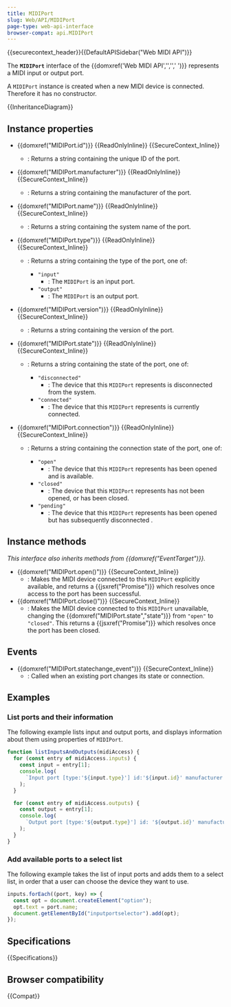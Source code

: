 ```yaml
---
title: MIDIPort
slug: Web/API/MIDIPort
page-type: web-api-interface
browser-compat: api.MIDIPort
---
```


{{securecontext_header}}{{DefaultAPISidebar("Web MIDI API")}}

The **`MIDIPort`** interface of the {{domxref('Web MIDI API','','',' ')}} represents a MIDI input or output port.

A `MIDIPort` instance is created when a new MIDI device is connected. Therefore it has no constructor.

{{InheritanceDiagram}}

## Instance properties

- {{domxref("MIDIPort.id")}} {{ReadOnlyInline}} {{SecureContext_Inline}}
  - : Returns a string containing the unique ID of the port.
- {{domxref("MIDIPort.manufacturer")}} {{ReadOnlyInline}} {{SecureContext_Inline}}
  - : Returns a string containing the manufacturer of the port.
- {{domxref("MIDIPort.name")}} {{ReadOnlyInline}} {{SecureContext_Inline}}
  - : Returns a string containing the system name of the port.
- {{domxref("MIDIPort.type")}} {{ReadOnlyInline}} {{SecureContext_Inline}}

  - : Returns a string containing the type of the port, one of:

    - `"input"`
      - : The `MIDIPort` is an input port.
    - `"output"`
      - : The `MIDIPort` is an output port.

- {{domxref("MIDIPort.version")}} {{ReadOnlyInline}} {{SecureContext_Inline}}
  - : Returns a string containing the version of the port.
- {{domxref("MIDIPort.state")}} {{ReadOnlyInline}} {{SecureContext_Inline}}

  - : Returns a string containing the state of the port, one of:

    - `"disconnected"`
      - : The device that this `MIDIPort` represents is disconnected from the system.
    - `"connected"`
      - : The device that this `MIDIPort` represents is currently connected.

- {{domxref("MIDIPort.connection")}} {{ReadOnlyInline}} {{SecureContext_Inline}}

  - : Returns a string containing the connection state of the port, one of:

    - `"open"`
      - : The device that this `MIDIPort` represents has been opened and is available.
    - `"closed"`
      - : The device that this `MIDIPort` represents has not been opened, or has been closed.
    - `"pending"`
      - : The device that this `MIDIPort` represents has been opened but has subsequently disconnected .

## Instance methods

_This interface also inherits methods from {{domxref("EventTarget")}}._

- {{domxref("MIDIPort.open()")}} {{SecureContext_Inline}}
  - : Makes the MIDI device connected to this `MIDIPort` explicitly available, and returns a {{jsxref("Promise")}} which resolves once access to the port has been successful.
- {{domxref("MIDIPort.close()")}} {{SecureContext_Inline}}
  - : Makes the MIDI device connected to this `MIDIPort` unavailable, changing the {{domxref("MIDIPort.state","state")}} from `"open"` to `"closed"`. This returns a {{jsxref("Promise")}} which resolves once the port has been closed.

## Events

- {{domxref("MIDIPort.statechange_event")}} {{SecureContext_Inline}}
  - : Called when an existing port changes its state or connection.

## Examples

### List ports and their information

The following example lists input and output ports, and displays information about them using properties of `MIDIPort`.

```js
function listInputsAndOutputs(midiAccess) {
  for (const entry of midiAccess.inputs) {
    const input = entry[1];
    console.log(
      `Input port [type:'${input.type}'] id:'${input.id}' manufacturer: '${input.manufacturer}' name: '${input.name}' version: '${input.version}'`,
    );
  }

  for (const entry of midiAccess.outputs) {
    const output = entry[1];
    console.log(
      `Output port [type:'${output.type}'] id: '${output.id}' manufacturer: '${output.manufacturer}' name: '${output.name}' version: '${output.version}'`,
    );
  }
}
```

### Add available ports to a select list

The following example takes the list of input ports and adds them to a select list, in order that a user can choose the device they want to use.

```js
inputs.forEach((port, key) => {
  const opt = document.createElement("option");
  opt.text = port.name;
  document.getElementById("inputportselector").add(opt);
});
```

## Specifications

{{Specifications}}

## Browser compatibility

{{Compat}}
